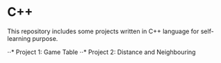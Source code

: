 # C++

This repository includes some projects written in C++ language for self-learning purpose.

⋅⋅* Project 1: Game Table
⋅⋅* Project 2: Distance and Neighbouring


